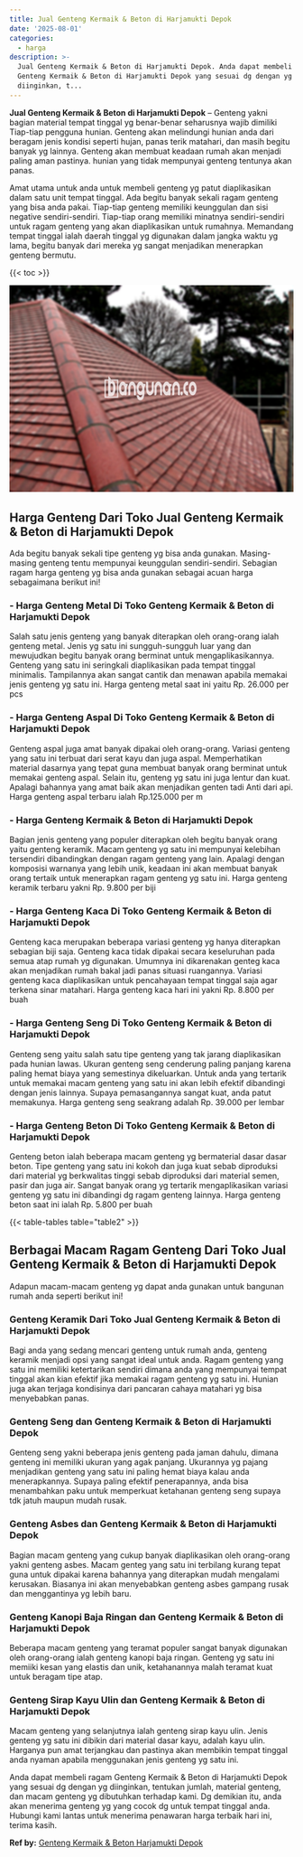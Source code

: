 ```yaml
---
title: Jual Genteng Kermaik & Beton di Harjamukti Depok
date: '2025-08-01'
categories:
  - harga
description: >-
  Jual Genteng Kermaik & Beton di Harjamukti Depok. Anda dapat membeli ragam
  Genteng Kermaik & Beton di Harjamukti Depok yang sesuai dg dengan yg
  diinginkan, t...
---
```


**Jual Genteng Kermaik & Beton di Harjamukti Depok** – Genteng yakni bagian material tempat tinggal yg benar-benar seharusnya wajib dimiliki Tiap-tiap pengguna hunian. Genteng akan melindungi hunian anda dari beragam jenis kondisi seperti hujan, panas terik matahari, dan masih begitu banyak yg lainnya. Genteng akan membuat keadaan rumah akan menjadi paling aman pastinya. hunian yang tidak mempunyai genteng tentunya akan panas.

Amat utama untuk anda untuk membeli genteng yg patut diaplikasikan dalam satu unit tempat tinggal. Ada begitu banyak sekali ragam genteng yang bisa anda pakai. Tiap-tiap genteng memiliki keunggulan dan sisi negative sendiri-sendiri. Tiap-tiap orang memiliki minatnya sendiri-sendiri untuk ragam genteng yang akan diaplikasikan untuk rumahnya. Memandang tempat tinggal ialah daerah tinggal yg digunakan dalam jangka waktu yg lama, begitu banyak dari mereka yg sangat menjadikan menerapkan genteng bermutu.

{{< toc >}}

![Jual Genteng Kermaik & Beton di Harjamukti Depok](/images/genteng-minimalis-murah05.png)

## Harga Genteng Dari Toko Jual Genteng Kermaik & Beton di Harjamukti Depok

Ada begitu banyak sekali tipe genteng yg bisa anda gunakan. Masing-masing genteng tentu mempunyai keunggulan sendiri-sendiri. Sebagian ragam harga genteng yg bisa anda gunakan sebagai acuan harga sebagaimana berikut ini!

### \- Harga Genteng Metal Di Toko Genteng Kermaik & Beton di Harjamukti Depok

Salah satu jenis genteng yang banyak diterapkan oleh orang-orang ialah genteng metal. Jenis yg satu ini sungguh-sungguh luar yang dan mewujudkan begitu banyak orang berminat untuk mengaplikasikannya. Genteng yang satu ini seringkali diaplikasikan pada tempat tinggal minimalis. Tampilannya akan sangat cantik dan menawan apabila memakai jenis genteng yg satu ini. Harga genteng metal saat ini yaitu Rp. 26.000 per pcs

### \- Harga Genteng Aspal Di Toko Genteng Kermaik & Beton di Harjamukti Depok

Genteng aspal juga amat banyak dipakai oleh orang-orang. Variasi genteng yang satu ini terbuat dari serat kayu dan juga aspal. Memperhatikan material dasarnya yang tepat guna membuat banyak orang berminat untuk memakai genteng aspal. Selain itu, genteng yg satu ini juga lentur dan kuat. Apalagi bahannya yang amat baik akan menjadikan genten tadi Anti dari api. Harga genteng aspal terbaru ialah Rp.125.000 per m

### \- Harga Genteng Kermaik & Beton di Harjamukti Depok

Bagian jenis genteng yang populer diterapkan oleh begitu banyak orang yaitu genteng keramik. Macam genteng yg satu ini mempunyai kelebihan tersendiri dibandingkan dengan ragam genteng yang lain. Apalagi dengan komposisi warnanya yang lebih unik, keadaan ini akan membuat banyak orang tertaik untuk menerapkan ragam genteng yg satu ini. Harga genteng keramik terbaru yakni Rp. 9.800 per biji

### \- Harga Genteng Kaca Di Toko Genteng Kermaik & Beton di Harjamukti Depok

Genteng kaca merupakan beberapa variasi genteng yg hanya diterapkan sebagian biji saja. Genteng kaca tidak dipakai secara keseluruhan pada semua atap rumah yg digunakan. Umumnya ini dikarenakan genteg kaca akan menjadikan rumah bakal jadi panas situasi ruangannya. Variasi genteng kaca diaplikasikan untuk pencahayaan tempat tinggal saja agar terkena sinar matahari. Harga genteng kaca hari ini yakni Rp. 8.800 per buah

### \- Harga Genteng Seng Di Toko Genteng Kermaik & Beton di Harjamukti Depok

Genteng seng yaitu salah satu tipe genteng yang tak jarang diaplikasikan pada hunian lawas. Ukuran genteng seng cenderung paling panjang karena paling hemat biaya yang semestinya dikeluarkan. Untuk anda yang tertarik untuk memakai macam genteng yang satu ini akan lebih efektif dibandingi dengan jenis lainnya. Supaya pemasangannya sangat kuat, anda patut memakunya. Harga genteng seng seakrang adalah Rp. 39.000 per lembar

### \- Harga Genteng Beton Di Toko Genteng Kermaik & Beton di Harjamukti Depok

Genteng beton ialah beberapa macam genteng yg bermaterial dasar dasar beton. Tipe genteng yang satu ini kokoh dan juga kuat sebab diproduksi dari material yg berkwalitas tinggi sebab diproduksi dari material semen, pasir dan juga air. Sangat banyak orang yg tertarik mengaplikasikan variasi genteng yg satu ini dibandingi dg ragam genteng lainnya. Harga genteng beton saat ini ialah Rp. 5.800 per buah

{{< table-tables table="table2" >}}

## Berbagai Macam Ragam Genteng Dari Toko Jual Genteng Kermaik & Beton di Harjamukti Depok

Adapun macam-macam genteng yg dapat anda gunakan untuk bangunan rumah anda seperti berikut ini!

### Genteng Keramik Dari Toko Jual Genteng Kermaik & Beton di Harjamukti Depok

Bagi anda yang sedang mencari genteng untuk rumah anda, genteng keramik menjadi opsi yang sangat ideal untuk anda. Ragam genteng yang satu ini memiliki ketertarikan sendiri dimana anda yang mempunyai tempat tinggal akan kian efektif jika memakai ragam genteng yg satu ini. Hunian juga akan terjaga kondisinya dari pancaran cahaya matahari yg bisa menyebabkan panas.

### Genteng Seng dan Genteng Kermaik & Beton di Harjamukti Depok

Genteng seng yakni beberapa jenis genteng pada jaman dahulu, dimana genteng ini memiliki ukuran yang agak panjang. Ukurannya yg pajang menjadikan genteng yang satu ini paling hemat biaya kalau anda menerapkannya. Supaya paling efektif penerapannya, anda bisa menambahkan paku untuk memperkuat ketahanan genteng seng supaya tdk jatuh maupun mudah rusak.

### Genteng Asbes dan Genteng Kermaik & Beton di Harjamukti Depok

Bagian macam genteng yang cukup banyak diaplikasikan oleh orang-orang yakni genteng asbes. Macam genteg yang satu ini terbilang kurang tepat guna untuk dipakai karena bahannya yang diterapkan mudah mengalami kerusakan. Biasanya ini akan menyebabkan genteng asbes gampang rusak dan menggantinya yg lebih baru.

### Genteng Kanopi Baja Ringan dan Genteng Kermaik & Beton di Harjamukti Depok

Beberapa macam genteng yang teramat populer sangat banyak digunakan oleh orang-orang ialah genteng kanopi baja ringan. Genteng yg satu ini memiiki kesan yang elastis dan unik, ketahanannya malah teramat kuat untuk beragam tipe atap.

### Genteng Sirap Kayu Ulin dan Genteng Kermaik & Beton di Harjamukti Depok

Macam genteng yang selanjutnya ialah genteng sirap kayu ulin. Jenis genteng yg satu ini dibikin dari material dasar kayu, adalah kayu ulin. Harganya pun amat terjangkau dan pastinya akan membikin tempat tinggal anda nyaman apabila menggunakan jenis genteng yg satu ini.

Anda dapat membeli ragam Genteng Kermaik & Beton di Harjamukti Depok yang sesuai dg dengan yg diinginkan, tentukan jumlah, material genteng, dan macam genteng yg dibutuhkan terhadap kami. Dg demikian itu, anda akan menerima genteng yg yang cocok dg untuk tempat tinggal anda. Hubungi kami lantas untuk menerima penawaran harga terbaik hari ini, terima kasih.

**Ref by:**  [Genteng Kermaik & Beton  Harjamukti Depok](https://id.wikipedia.org/wiki/Genteng)
